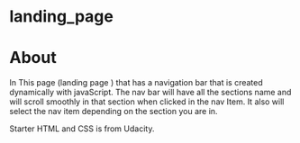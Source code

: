 # landing_page

# About

In This page (landing page ) that has a navigation bar that is created dynamically with javaScript. The nav bar will have all the sections name and will scroll smoothly in that section when clicked in the nav Item. It also will select the nav item depending on the section you are in.

Starter HTML and CSS is from Udacity.
